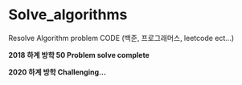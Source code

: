 # Solve_algorithms
Resolve Algorithm problem CODE (백준, 프로그래머스, leetcode ect...)

<b>2018 하계 방학 50 Problem solve complete
  
2020 하계 방학 Challenging...</b>
